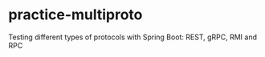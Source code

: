 # practice-multiproto
Testing different types of protocols with Spring Boot: REST, gRPC, RMI and RPC

